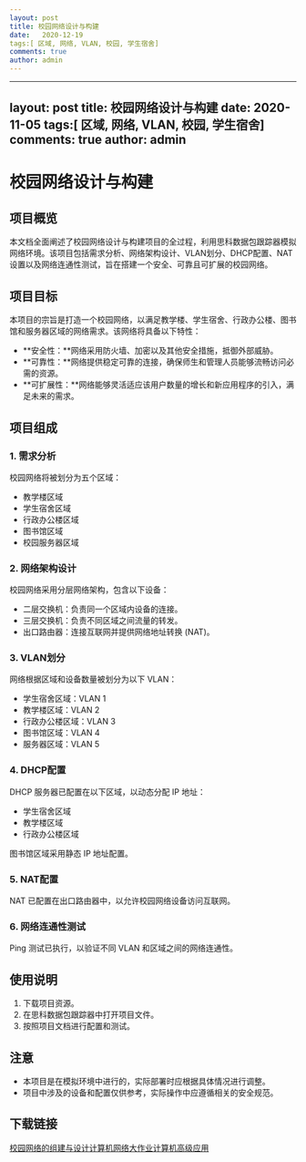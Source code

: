 ```yaml
---
layout: post
title: 校园网络设计与构建
date:   2020-12-19
tags:[ 区域, 网络, VLAN, 校园, 学生宿舍]
comments: true
author: admin
---
```

---
layout: post
title: 校园网络设计与构建
date:   2020-11-05
tags:[ 区域, 网络, VLAN, 校园, 学生宿舍]
comments: true
author: admin
---
# 校园网络设计与构建

## 项目概览

本文档全面阐述了校园网络设计与构建项目的全过程，利用思科数据包跟踪器模拟网络环境。该项目包括需求分析、网络架构设计、VLAN划分、DHCP配置、NAT设置以及网络连通性测试，旨在搭建一个安全、可靠且可扩展的校园网络。

## 项目目标

本项目的宗旨是打造一个校园网络，以满足教学楼、学生宿舍、行政办公楼、图书馆和服务器区域的网络需求。该网络将具备以下特性：

* **安全性：**网络采用防火墙、加密以及其他安全措施，抵御外部威胁。
* **可靠性：**网络提供稳定可靠的连接，确保师生和管理人员能够流畅访问必需的资源。
* **可扩展性：**网络能够灵活适应该用户数量的增长和新应用程序的引入，满足未来的需求。

## 项目组成

### 1. 需求分析

校园网络将被划分为五个区域：

* 教学楼区域
* 学生宿舍区域
* 行政办公楼区域
* 图书馆区域
* 校园服务器区域

### 2. 网络架构设计

校园网络采用分层网络架构，包含以下设备：

* 二层交换机：负责同一个区域内设备的连接。
* 三层交换机：负责不同区域之间流量的转发。
* 出口路由器：连接互联网并提供网络地址转换 (NAT)。

### 3. VLAN划分

网络根据区域和设备数量被划分为以下 VLAN：

* 学生宿舍区域：VLAN 1
* 教学楼区域：VLAN 2
* 行政办公楼区域：VLAN 3
* 图书馆区域：VLAN 4
* 服务器区域：VLAN 5

### 4. DHCP配置

DHCP 服务器已配置在以下区域，以动态分配 IP 地址：

* 学生宿舍区域
* 教学楼区域
* 行政办公楼区域

图书馆区域采用静态 IP 地址配置。

### 5. NAT配置

NAT 已配置在出口路由器中，以允许校园网络设备访问互联网。

### 6. 网络连通性测试

Ping 测试已执行，以验证不同 VLAN 和区域之间的网络连通性。

## 使用说明

1. 下载项目资源。
2. 在思科数据包跟踪器中打开项目文件。
3. 按照项目文档进行配置和测试。

## 注意

* 本项目是在模拟环境中进行的，实际部署时应根据具体情况进行调整。
* 项目中涉及的设备和配置仅供参考，实际操作中应遵循相关的安全规范。

## 下载链接

[校园网络的组建与设计计算机网络大作业计算机高级应用](https://pan.quark.cn/s/5d41ef593f80)